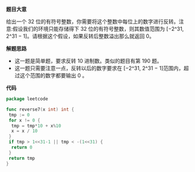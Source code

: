 **题目大意** 

给出一个 32 位的有符号整数，你需要将这个整数中每位上的数字进行反转。注意:假设我们的环境只能存储得下 32 位的有符号整数，则其数值范围为 [−2^31, 2^31 − 1]。请根据这个假设，如果反转后整数溢出那么就返回 0。

**解题思路** 

- 这一题是简单题，要求反转 10 进制数。类似的题目有第 190 题。
- 这一题只需要注意一点，反转以后的数字要求在 [−2^31, 2^31 − 1]范围内，超过这个范围的数字都要输出 0 。

**代码** 

```go
package leetcode

func reverse7(x int) int {
 tmp := 0
 for x != 0 {
  tmp = tmp*10 + x%10
  x = x / 10
 }
 if tmp > 1<<31-1 || tmp < -(1<<31) {
  return 0
 }
 return tmp
}
```